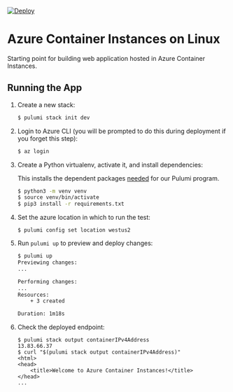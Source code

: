 [![Deploy](https://get.pulumi.com/new/button.svg)](https://app.pulumi.com/new)

# Azure Container Instances on Linux

Starting point for building web application hosted in Azure Container Instances.

## Running the App

1. Create a new stack:

    ```bash
    $ pulumi stack init dev
    ```

1. Login to Azure CLI (you will be prompted to do this during deployment if you forget this step):

    ```bash
    $ az login
    ```

1. Create a Python virtualenv, activate it, and install dependencies:

    This installs the dependent packages [needed](https://www.pulumi.com/docs/intro/concepts/how-pulumi-works/) for our Pulumi program.

    ```bash
    $ python3 -m venv venv
    $ source venv/bin/activate
    $ pip3 install -r requirements.txt
    ```

1. Set the azure location in which to run the test:
    
    ```
    $ pulumi config set location westus2
    ```

1. Run `pulumi up` to preview and deploy changes:

    ```bash
    $ pulumi up
    Previewing changes:
    ...

    Performing changes:
    ...
    Resources:
        + 3 created

    Duration: 1m18s
    ```

1. Check the deployed endpoint:

    ```
    $ pulumi stack output containerIPv4Address
    13.83.66.37
    $ curl "$(pulumi stack output containerIPv4Address)"
    <html>
    <head>
        <title>Welcome to Azure Container Instances!</title>
    </head>
    ...
    ```
